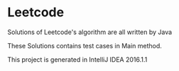 # Leetcode
Solutions of Leetcode's algorithm are all written by Java

These Solutions contains test cases in Main method.

This project is generated in IntelliJ IDEA 2016.1.1
